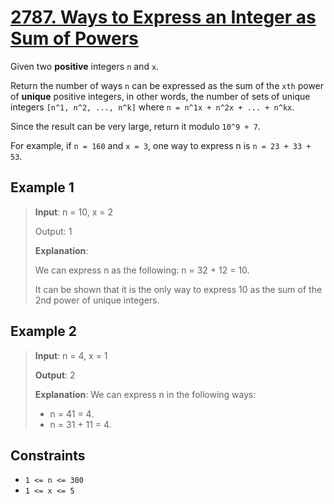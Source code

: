 # [2787. Ways to Express an Integer as Sum of Powers](https://leetcode.com/problems/ways-to-express-an-integer-as-sum-of-powers/description)

Given two **positive** integers `n` and `x`.

Return the number of ways `n` can be expressed as the sum of the `xth` power of **unique** positive integers, in other words, the number of sets of unique integers `[n^1, n^2, ..., n^k]` where `n = n^1x + n^2x + ... + n^kx`.

Since the result can be very large, return it modulo `10^9 + 7`.

For example, if `n = 160` and `x = 3`, one way to express n is `n = 23 + 33 + 53`.

## Example 1

> **Input**: n = 10, x = 2
>
> Output: 1
>
> **Explanation**:
>
> We can express n as the following: n = 32 + 12 = 10.
>
> It can be shown that it is the only way to express 10 as the sum of the 2nd power of unique integers.

## Example 2

> **Input**: n = 4, x = 1
>
> **Output**: 2
>
> **Explanation**: We can express n in the following ways:
>
> - n = 41 = 4.
> - n = 31 + 11 = 4.

## Constraints

- `1 <= n <= 300`
- `1 <= x <= 5`